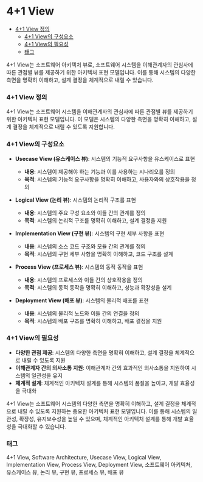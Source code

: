 # 4+1 View

<!-- mtoc-start -->

- [4+1 View 정의](#41-view-정의)
  - [4+1 View의 구성요소](#41-view의-구성요소)
  - [4+1 View의 필요성](#41-view의-필요성)
  - [태그](#태그)

<!-- mtoc-end -->

4+1 View는 소프트웨어 아키텍처 뷰로, 소프트웨어 시스템을 이해관계자의 관심사에 따른 관점별 뷰를 제공하기 위한 아키텍처 표현 모델입니다. 이를 통해 시스템의 다양한 측면을 명확히 이해하고, 설계 결정을 체계적으로 내릴 수 있습니다.

### 4+1 View 정의

4+1 View는 소프트웨어 시스템을 이해관계자의 관심사에 따른 관점별 뷰를 제공하기 위한 아키텍처 표현 모델입니다. 이 모델은 시스템의 다양한 측면을 명확히 이해하고, 설계 결정을 체계적으로 내릴 수 있도록 지원합니다.

### 4+1 View의 구성요소

- **Usecase View (유스케이스 뷰)**: 시스템의 기능적 요구사항을 유스케이스로 표현

  - **내용**: 시스템이 제공해야 하는 기능과 이를 사용하는 시나리오를 정의
  - **목적**: 시스템의 기능적 요구사항을 명확히 이해하고, 사용자와의 상호작용을 정의

- **Logical View (논리 뷰)**: 시스템의 논리적 구조를 표현

  - **내용**: 시스템의 주요 구성 요소와 이들 간의 관계를 정의
  - **목적**: 시스템의 논리적 구조를 명확히 이해하고, 설계 결정을 지원

- **Implementation View (구현 뷰)**: 시스템의 구현 세부 사항을 표현

  - **내용**: 시스템의 소스 코드 구조와 모듈 간의 관계를 정의
  - **목적**: 시스템의 구현 세부 사항을 명확히 이해하고, 코드 구조를 설계

- **Process View (프로세스 뷰)**: 시스템의 동적 동작을 표현

  - **내용**: 시스템의 프로세스와 이들 간의 상호작용을 정의
  - **목적**: 시스템의 동적 동작을 명확히 이해하고, 성능과 확장성을 설계

- **Deployment View (배포 뷰)**: 시스템의 물리적 배포를 표현
  - **내용**: 시스템의 물리적 노드와 이들 간의 연결을 정의
  - **목적**: 시스템의 배포 구조를 명확히 이해하고, 배포 결정을 지원

### 4+1 View의 필요성

- **다양한 관점 제공**: 시스템의 다양한 측면을 명확히 이해하고, 설계 결정을 체계적으로 내릴 수 있도록 지원
- **이해관계자 간의 의사소통 지원**: 이해관계자 간의 효과적인 의사소통을 지원하여 시스템의 일관성을 유지
- **체계적 설계**: 체계적인 아키텍처 설계를 통해 시스템의 품질을 높이고, 개발 효율성을 극대화

4+1 View는 소프트웨어 시스템의 다양한 측면을 명확히 이해하고, 설계 결정을 체계적으로 내릴 수 있도록 지원하는 중요한 아키텍처 표현 모델입니다. 이를 통해 시스템의 일관성, 확장성, 유지보수성을 높일 수 있으며, 체계적인 아키텍처 설계를 통해 개발 효율성을 극대화할 수 있습니다.

### 태그

4+1 View, Software Architecture, Usecase View, Logical View, Implementation View, Process View, Deployment View, 소프트웨어 아키텍처, 유스케이스 뷰, 논리 뷰, 구현 뷰, 프로세스 뷰, 배포 뷰
